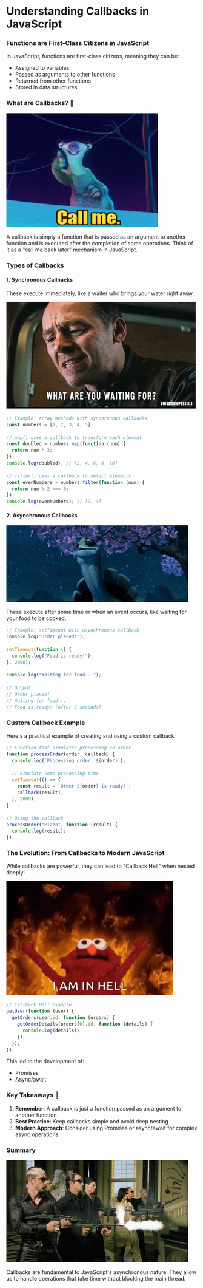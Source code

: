 # Understanding Callbacks in JavaScript

### Functions are First-Class Citizens in JavaScript

In JavaScript, functions are first-class citizens, meaning they can be:

- Assigned to variables
- Passed as arguments to other functions
- Returned from other functions
- Stored in data structures

### What are Callbacks? 🤔

<img src="../assets/call_me.gif" width="400" height="300" alt="sid call me"/>

A callback is simply a function that is passed as an argument to another function and is executed after the completion of some operations. Think of it as a "call me back later" mechanism in JavaScript.

### Types of Callbacks

#### 1. Synchronous Callbacks

These execute immediately, like a waiter who brings your water right away.

<img src="../assets/what_are_you_waiting_for.gif"  alt="waiting for"/>

```javascript
// Example: Array methods with synchronous callbacks
const numbers = [1, 2, 3, 4, 5];

// map() uses a callback to transform each element
const doubled = numbers.map(function (num) {
  return num * 2;
});
console.log(doubled); // [2, 4, 6, 8, 10]

// filter() uses a callback to select elements
const evenNumbers = numbers.filter(function (num) {
  return num % 2 === 0;
});
console.log(evenNumbers); // [2, 4]
```

#### 2. Asynchronous Callbacks

<img src="../assets/oogway.gif"  alt="oogway"/>

These execute after some time or when an event occurs, like waiting for your food to be cooked.

```javascript
// Example: setTimeout with asynchronous callback
console.log("Order placed!");

setTimeout(function () {
  console.log("Food is ready!");
}, 2000);

console.log("Waiting for food...");

// Output:
// Order placed!
// Waiting for food...
// Food is ready! (after 2 seconds)
```

### Custom Callback Example

Here's a practical example of creating and using a custom callback:

```javascript
// Function that simulates processing an order
function processOrder(order, callback) {
  console.log(`Processing order: ${order}`);

  // Simulate some processing time
  setTimeout(() => {
    const result = `Order ${order} is ready!`;
    callback(result);
  }, 2000);
}

// Using the callback
processOrder("Pizza", function (result) {
  console.log(result);
});
```

### The Evolution: From Callbacks to Modern JavaScript

While callbacks are powerful, they can lead to "Callback Hell" when nested deeply:

<img src="../assets/hell.gif"  alt="hell"/>

```javascript
// Callback Hell Example
getUser(function (user) {
  getOrders(user.id, function (orders) {
    getOrderDetails(orders[0].id, function (details) {
      console.log(details);
    });
  });
});
```

This led to the development of:

- Promises
- Async/await

### Key Takeaways 🎯

1. **Remember**: A callback is just a function passed as an argument to another function
2. **Best Practice**: Keep callbacks simple and avoid deep nesting
3. **Modern Approach**: Consider using Promises or async/await for complex async operations

### Summary

<img src="../assets/block.gif"  alt="block"/>

Callbacks are fundamental to JavaScript's asynchronous nature. They allow us to handle operations that take time without blocking the main thread.

